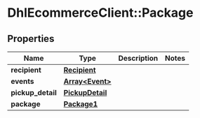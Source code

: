 # DhlEcommerceClient::Package

## Properties
Name | Type | Description | Notes
------------ | ------------- | ------------- | -------------
**recipient** | [**Recipient**](Recipient.md) |  |
**events** | [**Array&lt;Event&gt;**](Event.md) |  |
**pickup_detail** | [**PickupDetail**](PickupDetail.md) |  |
**package** | [**Package1**](Package1.md) |  |


